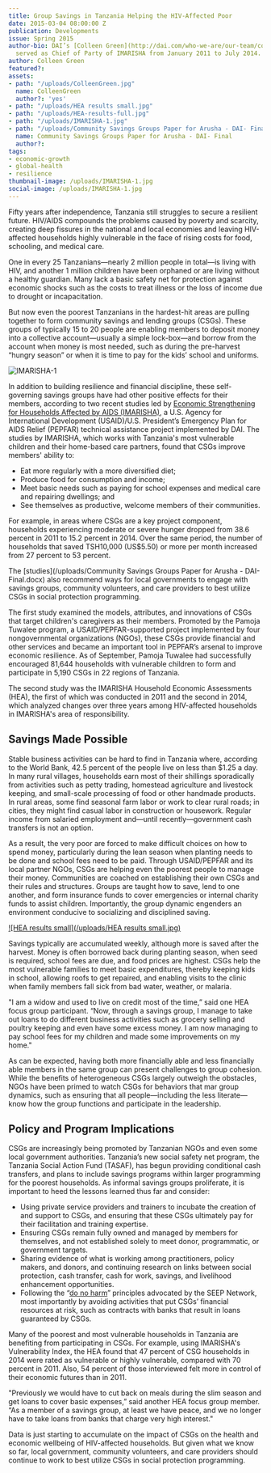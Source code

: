 ```yaml
---
title: Group Savings in Tanzania Helping the HIV-Affected Poor
date: 2015-03-04 08:00:00 Z
publication: Developments
issue: Spring 2015
author-bio: DAI’s [Colleen Green](http://dai.com/who-we-are/our-team/colleen-green)
  served as Chief of Party of IMARISHA from January 2011 to July 2014.
author: Colleen Green
featured?: 
assets:
- path: "/uploads/ColleenGreen.jpg"
  name: ColleenGreen
  author?: 'yes'
- path: "/uploads/HEA results small.jpg"
- path: "/uploads/HEA-results-full.jpg"
- path: "/uploads/IMARISHA-1.jpg"
- path: "/uploads/Community Savings Groups Paper for Arusha - DAI- Final.docx"
  name: Community Savings Groups Paper for Arusha - DAI- Final
  author?: 
tags:
- economic-growth
- global-health
- resilience
thumbnail-image: /uploads/IMARISHA-1.jpg
social-image: /uploads/IMARISHA-1.jpg
---
```


Fifty years after independence, Tanzania still struggles to secure a resilient future. HIV/AIDS compounds the problems caused by poverty and scarcity, creating deep fissures in the national and local economies and leaving HIV-affected households highly vulnerable in the face of rising costs for food, schooling, and medical care.



One in every 25 Tanzanians—nearly 2 million people in total—is living with HIV, and another 1 million children have been orphaned or are living without a healthy guardian. Many lack a basic safety net for protection against economic shocks such as the costs to treat illness or the loss of income due to drought or incapacitation.

But now even the poorest Tanzanians in the hardest-hit areas are pulling together to form community savings and lending groups (CSGs). These groups of typically 15 to 20 people are enabling members to deposit money into a collective account—usually a simple lock-box—and borrow from the account when money is most needed, such as during the pre-harvest “hungry season” or when it is time to pay for the kids’ school and uniforms.

![IMARISHA-1](/uploads/IMARISHA-1.jpg) 

In addition to building resilience and financial discipline, these self-governing savings groups have had other positive effects for their members, according to two recent studies led by [Economic Strengthening for Households Affected by AIDS (IMARISHA)](http://dai.com/our-work/projects/tanzania%E2%80%94economic-strenghthening-households-affected-aids-imarisha), a U.S. Agency for International Development (USAID)/U.S. President’s Emergency Plan for AIDS Relief (PEPFAR) technical assistance project implemented by DAI. The studies by IMARISHA, which works with Tanzania's most vulnerable children and their home-based care partners, found that CSGs improve members' ability to:

* Eat more regularly with a more diversified diet;
* Produce food for consumption and income;
* Meet basic needs such as paying for school expenses and medical care and  repairing dwellings; and 
* See themselves as productive, welcome members of their communities. 

For example, in areas where CSGs are a key project component, households experiencing moderate or severe hunger dropped from 38.6 percent in 2011 to 15.2 percent in 2014. Over the same period, the number of households that saved TSH10,000 (US$5.50) or more per month increased from 27 percent to 53 percent.

The [studies](/uploads/Community Savings Groups Paper for Arusha - DAI- Final.docx) also recommend ways for local governments to engage with savings groups, community volunteers, and care providers to best utilize CSGs in social protection programming.

The first study examined the models, attributes, and innovations of CSGs that target children's caregivers as their members. Promoted by the Pamoja Tuwalee program, a USAID/PEPFAR-supported project implemented by four nongovernmental organizations (NGOs), these CSGs provide financial and other services and became an important tool in PEPFAR’s arsenal to improve economic resilience. As of September, Pamoja Tuwalee had successfully encouraged 81,644 households with vulnerable children to form and participate in 5,190 CSGs in 22 regions of Tanzania.

The second study was the IMARISHA Household Economic Assessments (HEA), the first of which was conducted in 2011 and the second in 2014, which analyzed changes over three years among HIV-affected households in IMARISHA's area of responsibility.

## Savings Made Possible

Stable business activities can be hard to find in Tanzania where, according to the World Bank, 42.5 percent of  the people live on less than $1.25 a day. In many rural villages, households earn most of their shillings sporadically from activities such as petty trading, homestead agriculture and livestock keeping, and small-scale processing of food or other handmade products. In rural areas, some find seasonal farm labor or work to clear rural roads; in cities, they might find casual labor in construction or housework. Regular income from salaried employment and—until recently—government cash transfers is not an option.

As a result, the very poor are forced to make difficult choices on how to spend money, particularly during the lean season when planting needs to be done and school fees need to be paid. Through USAID/PEPFAR and its local partner NGOs, CSGs are helping even the poorest people to manage their money. Communities are coached on establishing their own CSGs and their rules and structures. Groups are taught how to save, lend to one another, and form insurance funds to cover emergencies or internal charity funds to assist children. Importantly, the group dynamic engenders an environment conducive to socializing and disciplined saving.

[![HEA results small](/uploads/HEA results small.jpg)](https://siteleaf-cdn.s3.amazonaws.com/538894625dde222df7000072/assets/54cbdb4b5dde2240fd000834.jpg?AWSAccessKeyId=AKIAI2QYAGBXKTUSU2MA&Signature=Y2Wn%2F3Ji9Esdn6Swc6fOYAZzfZQ%3D&Expires=1422649536) 

Savings typically are accumulated weekly, although more is saved after the harvest. Money is often borrowed back during planting season, when seed is required, school fees are due, and food prices are highest. CSGs help the most vulnerable families to meet basic expenditures, thereby keeping kids in school, allowing roofs to get repaired, and enabling visits to the clinic when family members fall sick from bad water, weather, or malaria.

"I am a widow and used to live on credit most of the time,” said one HEA focus group participant. “Now, through a savings group, I manage to take out loans to do different business activities such as grocery selling and poultry keeping and even have some excess money. I am now managing to pay school fees for my children and made some improvements on my home."

As can be expected, having both more financially able and less financially able members in the same group can present challenges to group cohesion. While the benefits of heterogeneous CSGs largely outweigh the obstacles, NGOs have been primed to watch CSGs for behaviors that mar group dynamics, such as ensuring that all people—including the less literate—know how the group functions and participate in the leadership.

## Policy and Program Implications

CSGs are increasingly being promoted by Tanzanian NGOs and even some local government authorities. Tanzania’s new social safety net program, the Tanzania Social Action Fund (TASAF), has begun providing conditional cash transfers, and plans to include savings programs within larger programming for the poorest households. As informal savings groups proliferate, it is important to heed the lessons learned thus far and consider:
* Using private service providers and trainers to incubate the creation of and support to CSGs, and ensuring that these CSGs ultimately pay for their facilitation and training expertise.
* Ensuring CSGs remain fully owned and managed by members for themselves, and not established solely to meet donor, programmatic, or government targets. 
* Sharing evidence of what is working among practitioners, policy makers, and donors, and continuing research on links between social protection, cash transfer, cash for work, savings, and livelihood enhancement opportunities.
* Following the “[do no harm](http://seeplearning.org/donoharm/)” principles advocated by the SEEP Network, most importantly by avoiding activities that put CSGs’ financial resources at risk, such as contracts with banks that result in loans guaranteed by CSGs.

Many of the poorest and most vulnerable households in Tanzania are benefiting from participating in CSGs. For example, using IMARISHA's Vulnerability Index, the HEA found that 47 percent of CSG households in 2014 were rated as vulnerable or highly vulnerable, compared with 70 percent in 2011. Also, 54 percent of those interviewed felt more in control of their economic futures than in 2011.

"Previously we would have to cut back on meals during the slim season and get loans to cover basic expenses,” said another HEA focus group member. “As a member of a savings group, at least we have peace, and we no longer have to take loans from banks that charge very high interest."

Data is just starting to accumulate on the impact of CSGs on the health and economic wellbeing of HIV-affected households. But given what we know so far, local government, community volunteers, and care providers should continue to work to best utilize CSGs in social protection programming.
